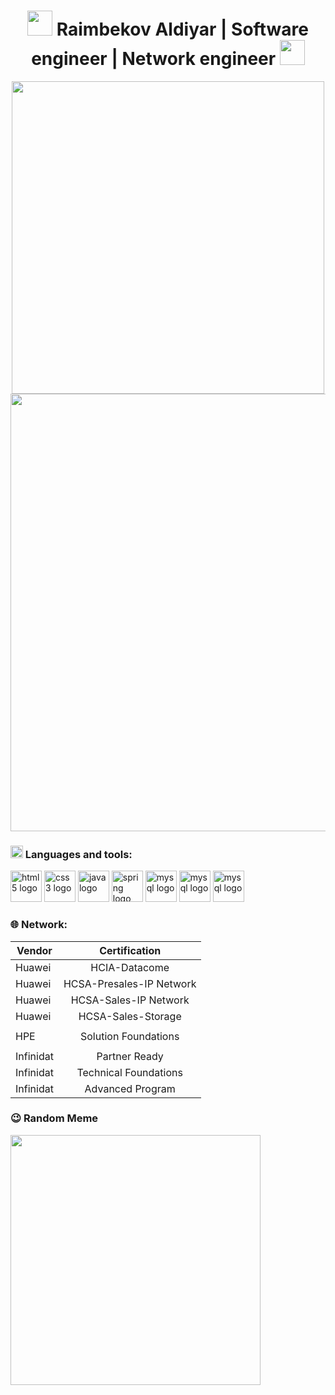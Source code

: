 <div align="center">
  <h1><img src="https://media.giphy.com/media/WUlplcMpOCEmTGBtBW/giphy.gif" width="40"> Raimbekov Aldiyar | Software engineer | Network engineer <img src="https://media.giphy.com/media/WUlplcMpOCEmTGBtBW/giphy.gif" width="40"></h1>
  
  <img src="https://user-images.githubusercontent.com/74038190/212750155-3ceddfbd-19d3-40a3-87af-8d329c8323c4.gif" width="500">
</div>

<div align="center">
  <img src="https://user-images.githubusercontent.com/74038190/212284100-561aa473-3905-4a80-b561-0d28506553ee.gif" width="700">
</div>

### <img src="https://user-images.githubusercontent.com/74038190/212284087-bbe7e430-757e-4901-90bf-4cd2ce3e1852.gif" width="20"> Languages and tools:
<div align="left">
  <img src="https://cdn.jsdelivr.net/gh/devicons/devicon/icons/html5/html5-original.svg" height="50" alt="html5 logo"  />
  <img src="https://cdn.jsdelivr.net/gh/devicons/devicon/icons/css3/css3-original.svg" height="50" alt="css3 logo"  />
  <img src="https://cdn.jsdelivr.net/gh/devicons/devicon/icons/java/java-original.svg" height="50" alt="java logo"  />
  <img src="https://cdn.jsdelivr.net/gh/devicons/devicon/icons/spring/spring-original.svg" height="50" alt="spring logo"  />
  <img src="https://cdn.jsdelivr.net/gh/devicons/devicon/icons/mysql/mysql-original.svg" height="50" alt="mysql logo"  />
  <img src="https://cdn.jsdelivr.net/gh/devicons/devicon/icons/python/python-original.svg" height="50" alt="mysql logo"  />
  <img src="https://cdn.jsdelivr.net/gh/devicons/devicon/icons/php/php-original.svg" height="50" alt="mysql logo"  />
</div>

### 🌐 Network:
| Vendor        | Certification            |
| ------------- |:------------------------:| 
| Huawei        | HCIA-Datacome            | 
| Huawei        | HCSA-Presales-IP Network | 
| Huawei        | HCSA-Sales-IP Network    | 
| Huawei        | HCSA-Sales-Storage       | 
|               |                          | 
| HPE           | Solution Foundations     |
|               |                          | 
| Infinidat     | Partner Ready            |
| Infinidat     | Technical Foundations    |
| Infinidat     |  Advanced Program        | 

### :wink: Random Meme
<img src='https://randommeme-five.vercel.app/' style="height: 400px;"/>

